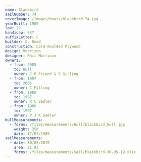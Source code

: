 ```yaml
---
name: Blackbird
sailNumber: 74
coverImage: /images/boats/blackbird-74.jpg
yearBuilt: 1989
loa: 22
handicap: 847
suffixLetter: C
builder: S. Read
construction: Cold-moulded Plywood
design: Morrison
designer: Phil Morrison
owners:
  - from: 2005
    to: null
    owner: J M Friend & S Girling
  - from: 1997
    to: 2005
    owner: C Pilling
  - from: 1988
    to: 1997
    owner: R C Sadler
  - from: 1988
    to: 1997
    owner: P J K Sadler
hullMeasurements:
  - forms: /files/measurements/hull/blackbird_hull.jpg
    weight: 250
    date: 17/07/1989
sailMeasurements:
  - date: 30/05/2019
    area: 21.93
    forms: /files/measurements/sail/blackbird-30-05-19.xlsx
---
```


